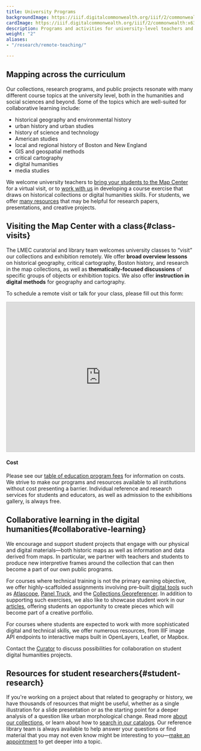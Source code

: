 ```yaml
---
title: University Programs
backgroundImage: https://iiif.digitalcommonwealth.org/iiif/2/commonwealth:3f463248b/2539,2014,3647,1198/,1200/0/default.jpg
cardImage: https://iiif.digitalcommonwealth.org/iiif/2/commonwealth:x633f9536/5059,2047,4782,3064/400,/0/default.jpg
description: Programs and activities for university-level teachers and students
weight: "2"
aliases:
- "/research/remote-teaching/"

---
```

## Mapping across the curriculum

Our collections, research programs, and public projects resonate with many different course topics at the university level, both in the humanities and social sciences and beyond. Some of the topics which are well-suited for collaborative learning include:

* historical geography and environmental history
* urban history and urban studies
* history of science and technology
* American studies
* local and regional history of Boston and New England
* GIS and geospatial methods
* critical cartography
* digital humanities
* media studies

We welcome university teachers to [bring your students to the Map Center](#class-visits) for a virtual visit, or to [work with us](#collaborative-learning) in developing a course exercise that draws on historical collections or digital humanities skills. For students, we offer [many resources](#student-research) that may be helpful for research papers, presentations, and creative projects.

## Visiting the Map Center with a class{#class-visits}

<!-- {{< alert-box type="warning" icon="fas fa-laptop-house" title="Remote instruction until Fall 2021" >}}

In-person visits resume in Fall 2021.

{{</ alert-box >}} -->

The LMEC curatorial and library team welcomes university classes to “visit” our collections and exhibition remotely. We offer **broad overview lessons** on historical geography, critical cartography, Boston history, and research in the map collections, as well as **thematically-focused discussions** of specific groups of objects or exhibition topics. We also offer **instruction in digital methods** for geography and cartography.

To schedule a remote visit or talk for your class, please fill out this form:

<iframe class="airtable-embed" src="https://airtable.com/embed/shrO33Vhxfxs0SdOH?backgroundColor=gray" frameborder="0" onmousewheel="" width="100%" height="400" style="background: transparent; border: 1px solid #ccc;"></iframe>

#### Cost

Please see our [table of education program fees](/education/fees) for information on costs. We strive to make our programs and resources available to all institutions without cost presenting a barrier. Individual reference and research services for students and educators, as well as admission to the exhibitions gallery, is always free.

## Collaborative learning in the digital humanities{#collaborative-learning}

We encourage and support student projects that engage with our physical and digital materials—both historic maps as well as information and data derived from maps. In particular, we partner with teachers and students to produce new interpretive frames around the collection that can then become a part of our own public programs.

For courses where technical training is not the primary earning objective, we offer highly-scaffolded assignments involving pre-built [digital tools](/projects/digital-projects/) such as [Atlascope](https://atlascope.leventhalmap.org), [Panel Truck](https://geoservices.leventhalmap.org/panel-truck/example.html), and the [Collections Georeferencer](https://collections.leventhalmap.org/georeferencing). In addition to supporting such exercises, we also like to showcase student work in our [articles](https://www.leventhalmap.org/articles/), offering students an opportunity to create pieces which will become part of a creative portfolio.

For courses where students are expected to work with more sophisticated digital and technical skills, we offer numerous resources, from IIIF image API endpoints to interactive maps built in OpenLayers, Leaflet, or Mapbox.

Contact the [Curator](/about/people/garrett-nelson) to discuss possibilities for collaboration on student digital humanities projects.

## Resources for student researchers{#student-research}

If you're working on a project about that related to geography or history, we have thousands of resources that might be useful, whether as a single illustration for a slide presentation or as the starting point for a deeper analysis of a question like urban morphological change. Read more [about our collections](/collections/overview/), or learn about how to [search in our catalogs](/collections/searching/). Our reference library team is always available to help answer your questions or find material that you may not even know might be interesting to you—[make an appointment](https://www.leventhalmap.org/research/appointments/) to get deeper into a topic.